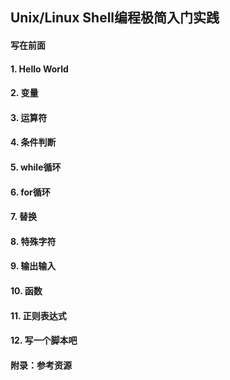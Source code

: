 <h2>Unix/Linux Shell编程极简入门实践</h2>

<h4>写在前面</h4>
<h4>1. Hello World</h4>
<h4>2. 变量</h4>
<h4>3. 运算符</h4>
<h4>4. 条件判断</h4>
<h4>5. while循环</h4>
<h4>6. for循环</h4>
<h4>7. 替换</h4>
<h4>8. 特殊字符</h4>
<h4>9. 输出输入</h4>
<h4>10. 函数</h4>
<h4>11. 正则表达式</h4>
<h4>12. 写一个脚本吧</h4>
<h4>附录：参考资源</h4>

